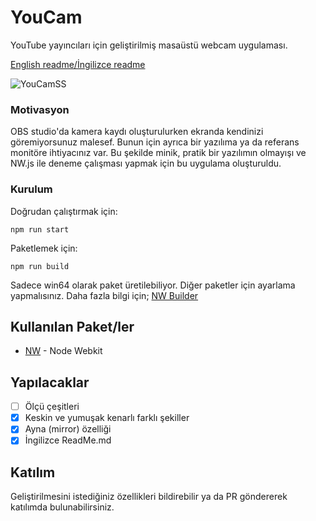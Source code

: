 # YouCam

YouTube yayıncıları için geliştirilmiş masaüstü webcam uygulaması.

[English readme/İngilizce readme](README_EN.md)

![YouCamSS](https://user-images.githubusercontent.com/1472881/100539154-81fe7000-3245-11eb-933d-9c6ad3253a8d.PNG)

### Motivasyon

OBS studio'da kamera kaydı oluşturulurken ekranda kendinizi göremiyorsunuz malesef. Bunun için ayrıca bir yazılıma ya da referans monitöre ihtiyacınız var. Bu şekilde minik, pratik bir yazılımın olmayışı ve NW.js ile deneme çalışması yapmak için bu uygulama oluşturuldu.

### Kurulum

Doğrudan çalıştırmak için:

```
npm run start
```

Paketlemek için:

```
npm run build
```

Sadece win64 olarak paket üretilebiliyor. Diğer paketler için ayarlama yapmalısınız.
Daha fazla bilgi için; [NW Builder](https://docs.nwjs.io/en/latest/For%20Developers/Building%20NW.js/)

## Kullanılan Paket/ler

- [NW](https://nwjs.io/) - Node Webkit

## Yapılacaklar

- [ ] Ölçü çeşitleri
- [x] Keskin ve yumuşak kenarlı farklı şekiller
- [x] Ayna (mirror) özelliği
- [x] İngilizce ReadMe.md

## Katılım

Geliştirilmesini istediğiniz özellikleri bildirebilir ya da PR göndererek katılımda bulunabilirsiniz.
